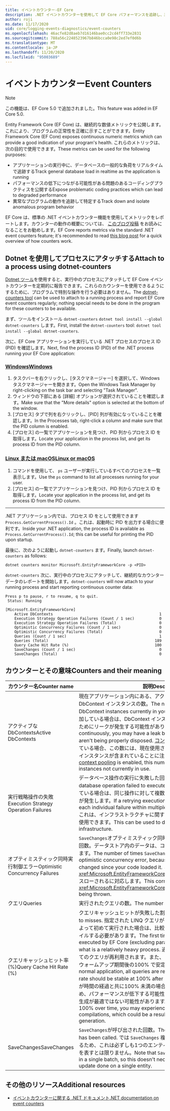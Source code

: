 ```yaml
---
title: イベントカウンター-EF Core
description: .NET イベントカウンターを使用して EF Core パフォーマンスを追跡し、異常を診断する
author: roji
ms.date: 11/17/2020
uid: core/logging-events-diagnostics/event-counters
ms.openlocfilehash: 46acfe82d8aeb7d16146bae0cc2cd4ff733e2831
ms.sourcegitcommit: 788a56c2248523967b846bcca0e98c2ed7ef0d6b
ms.translationtype: MT
ms.contentlocale: ja-JP
ms.lasthandoff: 11/20/2020
ms.locfileid: "95003689"
---
```

# <a name="event-counters"></a><span data-ttu-id="9cede-103">イベントカウンター</span><span class="sxs-lookup"><span data-stu-id="9cede-103">Event Counters</span></span>

> [!NOTE]
> <span data-ttu-id="9cede-104">この機能は、EF Core 5.0 で追加されました。</span><span class="sxs-lookup"><span data-stu-id="9cede-104">This feature was added in EF Core 5.0.</span></span>

<span data-ttu-id="9cede-105">Entity Framework Core (EF Core) は、継続的な数値メトリックを公開します。これにより、プログラムの正常性を正確に示すことができます。</span><span class="sxs-lookup"><span data-stu-id="9cede-105">Entity Framework Core (EF Core) exposes continuous numeric metrics which can provide a good indication of your program's health.</span></span> <span data-ttu-id="9cede-106">これらのメトリックは、次の目的で使用できます。</span><span class="sxs-lookup"><span data-stu-id="9cede-106">These metrics can be used for the following purposes:</span></span>

* <span data-ttu-id="9cede-107">アプリケーションの実行中に、データベースの一般的な負荷をリアルタイムで追跡する</span><span class="sxs-lookup"><span data-stu-id="9cede-107">Track general database load in realtime as the application is running</span></span>
* <span data-ttu-id="9cede-108">パフォーマンスの低下につながる可能性がある問題のあるコーディングプラクティスを公開する</span><span class="sxs-lookup"><span data-stu-id="9cede-108">Expose problematic coding practices which can lead to degraded performance</span></span>
* <span data-ttu-id="9cede-109">異常なプログラムの動作を追跡して特定する</span><span class="sxs-lookup"><span data-stu-id="9cede-109">Track down and isolate anomalous program behavior</span></span>

<span data-ttu-id="9cede-110">EF Core は、標準の .NET イベントカウンター機能を使用してメトリックをレポートします。カウンターの動作の概要については、 [このブログ投稿](https://devblogs.microsoft.com/dotnet/introducing-diagnostics-improvements-in-net-core-3-0/) をお読みになることをお勧めします。</span><span class="sxs-lookup"><span data-stu-id="9cede-110">EF Core reports metrics via the standard .NET event counters feature; it's recommended to read [this blog post](https://devblogs.microsoft.com/dotnet/introducing-diagnostics-improvements-in-net-core-3-0/) for a quick overview of how counters work.</span></span>

## <a name="attach-to-a-process-using-dotnet-counters"></a><span data-ttu-id="9cede-111">Dotnet を使用してプロセスにアタッチする</span><span class="sxs-lookup"><span data-stu-id="9cede-111">Attach to a process using dotnet-counters</span></span>

<span data-ttu-id="9cede-112">[Dotnet ツール](https://docs.microsoft.com/dotnet/core/diagnostics/dotnet-counters)を使用すると、実行中のプロセスにアタッチして EF Core イベントカウンターを定期的に報告できます。これらのカウンターを使用できるようにするために、プログラムで特別な操作を行う必要はありません。</span><span class="sxs-lookup"><span data-stu-id="9cede-112">The [dotnet-counters tool](https://docs.microsoft.com/dotnet/core/diagnostics/dotnet-counters) can be used to attach to a running process and report EF Core event counters regularly; nothing special needs to be done in the program for these counters to be available.</span></span>

<span data-ttu-id="9cede-113">まず、ツールをインストール `dotnet-counters` `dotnet tool install --global dotnet-counters` します。</span><span class="sxs-lookup"><span data-stu-id="9cede-113">First, install the `dotnet-counters` tool: `dotnet tool install --global dotnet-counters`.</span></span>

<span data-ttu-id="9cede-114">次に、EF Core アプリケーションを実行している .NET プロセスのプロセス ID (PID) を確認します。</span><span class="sxs-lookup"><span data-stu-id="9cede-114">Next, find the process ID (PID) of the .NET process running your EF Core application:</span></span>

### <a name="windows"></a>[<span data-ttu-id="9cede-115">Windows</span><span class="sxs-lookup"><span data-stu-id="9cede-115">Windows</span></span>](#tab/windows)

1. <span data-ttu-id="9cede-116">タスクバーを右クリックし、[タスクマネージャー] を選択して、Windows タスクマネージャーを開きます。</span><span class="sxs-lookup"><span data-stu-id="9cede-116">Open the Windows Task Manager by right-clicking on the task bar and selecting "Task Manager".</span></span>
2. <span data-ttu-id="9cede-117">ウィンドウの下部にある [詳細] オプションが選択されていることを確認します。</span><span class="sxs-lookup"><span data-stu-id="9cede-117">Make sure that the "More details" option is selected at the bottom of the window.</span></span>
3. <span data-ttu-id="9cede-118">[プロセス] タブで列を右クリックし、[PID] 列が有効になっていることを確認します。</span><span class="sxs-lookup"><span data-stu-id="9cede-118">In the Processes tab, right-click a column and make sure that the PID column is enabled.</span></span>
4. <span data-ttu-id="9cede-119">[プロセス] の一覧でアプリケーションを見つけ、PID 列からプロセス ID を取得します。</span><span class="sxs-lookup"><span data-stu-id="9cede-119">Locate your application in the process list, and get its process ID from the PID column.</span></span>

### <a name="linux-or-macos"></a>[<span data-ttu-id="9cede-120">Linux または macOS</span><span class="sxs-lookup"><span data-stu-id="9cede-120">Linux or macOS</span></span>](#tab/fluent-api)

1. <span data-ttu-id="9cede-121">コマンドを使用して、 `ps` ユーザーが実行しているすべてのプロセスを一覧表示します。</span><span class="sxs-lookup"><span data-stu-id="9cede-121">Use the `ps` command to list all processes running for your user.</span></span>
2. <span data-ttu-id="9cede-122">[プロセス] の一覧でアプリケーションを見つけ、PID 列からプロセス ID を取得します。</span><span class="sxs-lookup"><span data-stu-id="9cede-122">Locate your application in the process list, and get its process ID from the PID column.</span></span>

***

<span data-ttu-id="9cede-123">.NET アプリケーション内では、プロセス ID をとして使用できます `Process.GetCurrentProcess().Id` 。これは、起動時に PID を出力する場合に便利です。</span><span class="sxs-lookup"><span data-stu-id="9cede-123">Inside your .NET application, the process ID is available as `Process.GetCurrentProcess().Id`; this can be useful for printing the PID upon startup.</span></span>

<span data-ttu-id="9cede-124">最後に、次のように起動し `dotnet-counters` ます。</span><span class="sxs-lookup"><span data-stu-id="9cede-124">Finally, launch `dotnet-counters` as follows:</span></span>

```console
dotnet counters monitor Microsoft.EntityFrameworkCore -p <PID>
```

<span data-ttu-id="9cede-125">`dotnet-counters` 次に、実行中のプロセスにアタッチして、継続的なカウンターデータのレポートを開始します。</span><span class="sxs-lookup"><span data-stu-id="9cede-125">`dotnet-counters` will now attach to your running process and start reporting continuous counter data:</span></span>

```console
Press p to pause, r to resume, q to quit.
 Status: Running

[Microsoft.EntityFrameworkCore]
    Active DbContexts                                               1
    Execution Strategy Operation Failures (Count / 1 sec)           0
    Execution Strategy Operation Failures (Total)                   0
    Optimistic Concurrency Failures (Count / 1 sec)                 0
    Optimistic Concurrency Failures (Total)                         0
    Queries (Count / 1 sec)                                         1
    Queries (Total)                                               189
    Query Cache Hit Rate (%)                                      100
    SaveChanges (Count / 1 sec)                                     0
    SaveChanges (Total)                                             0
```

## <a name="counters-and-their-meaning"></a><span data-ttu-id="9cede-126">カウンターとその意味</span><span class="sxs-lookup"><span data-stu-id="9cede-126">Counters and their meaning</span></span>

<span data-ttu-id="9cede-127">カウンター名</span><span class="sxs-lookup"><span data-stu-id="9cede-127">Counter name</span></span>                          | <span data-ttu-id="9cede-128">説明</span><span class="sxs-lookup"><span data-stu-id="9cede-128">Description</span></span>
------------------------------------- | ----
<span data-ttu-id="9cede-129">アクティブな DbContexts</span><span class="sxs-lookup"><span data-stu-id="9cede-129">Active DbContexts</span></span>                     | <span data-ttu-id="9cede-130">現在アプリケーション内にある、アクティブな破棄解除済みの DbContext インスタンスの数。</span><span class="sxs-lookup"><span data-stu-id="9cede-130">The number of active, undisposed DbContext instances currently in your application.</span></span> <span data-ttu-id="9cede-131">この数が継続的に増加している場合は、DbContext インスタンスが正しく破棄されていないためにリークが発生する可能性があります。</span><span class="sxs-lookup"><span data-stu-id="9cede-131">If this number grows continuously, you may have a leak because DbContext instances aren't being properly disposed.</span></span> <span data-ttu-id="9cede-132">[コンテキストプーリング](xref:core/miscellaneous/context-pooling)が有効になっている場合、この数には、現在使用されていないプール済み dbcontext インスタンスが含まれていることに注意してください。</span><span class="sxs-lookup"><span data-stu-id="9cede-132">Note that if [context pooling](xref:core/miscellaneous/context-pooling) is enabled, this number includes pooled DbContext instances not currently in use.</span></span>
<span data-ttu-id="9cede-133">実行戦略操作の失敗</span><span class="sxs-lookup"><span data-stu-id="9cede-133">Execution Strategy Operation Failures</span></span> | <span data-ttu-id="9cede-134">データベース操作の実行に失敗した回数。</span><span class="sxs-lookup"><span data-stu-id="9cede-134">The number of times a database operation failed to execute.</span></span> <span data-ttu-id="9cede-135">再試行中の実行戦略が有効になっている場合は、同じ操作に対して複数回試行されるたびに個々のエラーが発生します。</span><span class="sxs-lookup"><span data-stu-id="9cede-135">If a retrying execution strategy is enabled, this includes each individual failure within multiple attempts on the same operation.</span></span> <span data-ttu-id="9cede-136">これは、インフラストラクチャに関する一時的な問題を検出するために使用できます。</span><span class="sxs-lookup"><span data-stu-id="9cede-136">This can be used to detect transient issues with your infrastructure.</span></span>
<span data-ttu-id="9cede-137">オプティミスティック同時実行制御エラー</span><span class="sxs-lookup"><span data-stu-id="9cede-137">Optimistic Concurrency Failures</span></span>       | <span data-ttu-id="9cede-138">`SaveChanges`オプティミスティック同時実行制御エラーのために失敗した回数。データストア内のデータは、コードの読み込み後に変更されています。</span><span class="sxs-lookup"><span data-stu-id="9cede-138">The number of times `SaveChanges` failed because of an optimistic concurrency error, because data in the data store was changed since your code loaded it.</span></span> <span data-ttu-id="9cede-139">これは、 <xref:Microsoft.EntityFrameworkCore.DbUpdateConcurrencyException> スローされるに対応します。</span><span class="sxs-lookup"><span data-stu-id="9cede-139">This corresponds to a <xref:Microsoft.EntityFrameworkCore.DbUpdateConcurrencyException> being thrown.</span></span>
<span data-ttu-id="9cede-140">クエリ</span><span class="sxs-lookup"><span data-stu-id="9cede-140">Queries</span></span>                               | <span data-ttu-id="9cede-141">実行されたクエリの数。</span><span class="sxs-lookup"><span data-stu-id="9cede-141">The number of queries executed.</span></span>
<span data-ttu-id="9cede-142">クエリキャッシュヒット率 (%)</span><span class="sxs-lookup"><span data-stu-id="9cede-142">Query Cache Hit Rate (%)</span></span>              | <span data-ttu-id="9cede-143">クエリキャッシュヒットが失敗した割合。</span><span class="sxs-lookup"><span data-stu-id="9cede-143">The ratio of query cache hits to misses.</span></span> <span data-ttu-id="9cede-144">指定された LINQ クエリが EF Core (パラメーターを除く) によって初めて実行された場合は、比較的負荷の大きいプロセスでコンパイルする必要があります。</span><span class="sxs-lookup"><span data-stu-id="9cede-144">The first time a given LINQ query is executed by EF Core (excluding parameters), it must be compiled in what is a relatively heavy process.</span></span> <span data-ttu-id="9cede-145">通常のアプリケーションでは、すべてのクエリが再利用されます。また、クエリキャッシュヒット率は、初期ウォームアップ期間後の100% で安定している必要があります。</span><span class="sxs-lookup"><span data-stu-id="9cede-145">In a normal application, all queries are reused, and the query cache hit rate should be stable at 100% after an initial warmup period.</span></span> <span data-ttu-id="9cede-146">この数値が時間の経過と共に100% 未満の場合は、コンパイルが繰り返されるため、パフォーマンスが低下する可能性があります。これは、動的なクエリ生成が最適ではない可能性があります。</span><span class="sxs-lookup"><span data-stu-id="9cede-146">If this number is less than 100% over time, you may experience degraded perf due to repeated compilations, which could be a result of suboptimal dynamic query generation.</span></span>
<span data-ttu-id="9cede-147">SaveChanges</span><span class="sxs-lookup"><span data-stu-id="9cede-147">SaveChanges</span></span>                           | <span data-ttu-id="9cede-148">`SaveChanges`が呼び出された回数。</span><span class="sxs-lookup"><span data-stu-id="9cede-148">The number of times `SaveChanges` has been called.</span></span> <span data-ttu-id="9cede-149">では `SaveChanges` 複数の変更が1つのバッチに保存されるため、これは必ずしも1つのエンティティに対して行われた個々の更新を表すとは限りません。</span><span class="sxs-lookup"><span data-stu-id="9cede-149">Note that `SaveChanges` saves multiple changes in a single batch, so this doesn't necessarily represent each individual update done on a single entity.</span></span>

## <a name="additional-resources"></a><span data-ttu-id="9cede-150">その他のリソース</span><span class="sxs-lookup"><span data-stu-id="9cede-150">Additional resources</span></span>

* [<span data-ttu-id="9cede-151">イベントカウンターに関する .NET ドキュメント</span><span class="sxs-lookup"><span data-stu-id="9cede-151">.NET documentation on event counters</span></span>](https://docs.microsoft.com/dotnet/core/diagnostics/event-counters)
